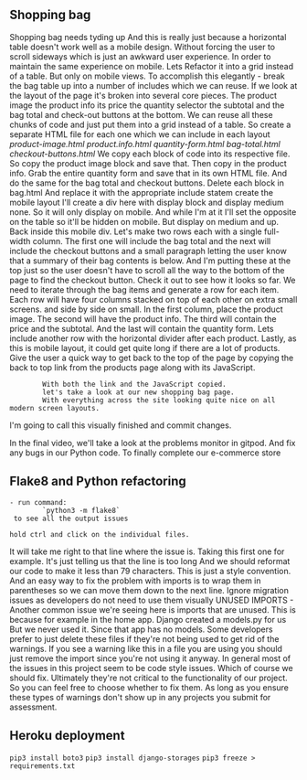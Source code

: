 ## Shopping bag
Shopping bag needs tyding up
And this is really just because a horizontal table doesn't work well as a mobile design.
Without forcing the user to scroll sideways which is just an awkward user experience.
In order to maintain the same experience on mobile.
Lets Refactor it into a grid instead of a table. But only on mobile views.
To accomplish this elegantly - break the bag table up into a number of
includes which we can reuse.
If we look at the layout of the page it's broken into several core pieces.
The product image the product info its price the quantity selector the subtotal
and the bag total and check-out buttons at the bottom.
We can reuse all these chunks of code and just put them into a grid instead of a table.
So create a separate HTML file for each one which we can include in each layout
                        *product-image.html*
                        *product.info.html*
                        *quantity-form.html*
                        *bag-total.html*
                        *checkout-buttons.html*
We copy each block of code into its respective file.
So copy the product image block and save that.
Then copy in the product info.
Grab the entire quantity form and save that in its own HTML file.
And do the same for the bag total and checkout buttons.
Delete each block in bag.html
And replace it with the appropriate include statem
        create the mobile layout I'll create a div here with display block
        and display medium none. So it will only display on mobile.
        And while I'm at it I'll set the opposite on the table so it'll be hidden on mobile.
        But display on medium and up.
        Back inside this mobile div. Let's make two rows each with a single full-width column.
        The first one will include the bag total and the next will include the
        checkout buttons and a small paragraph letting the user know that a summary
        of their bag contents is below.
        And I'm putting these at the top just so the user doesn't have to scroll all the way
        to the bottom of the page to find the checkout button.
        Check it out to see how it looks so far.
        We need to iterate through the bag items
            and generate a row for each item.
        Each row will have four columns stacked on top of each other on extra small screens.
            and side by side on small.
                    In the first column, place the product image.
                    The second will have the product info.
                    The third will contain the price and the subtotal.
                    And the last will contain the quantity form.
            Lets include another row with the horizontal divider after each product.
            Lastly, as this is mobile layout, it could get quite long if there are a lot of products.
            Give the user a quick way to get back to the top of the page by
                    copying the back to top link from the products page along with its JavaScript.

            With both the link and the JavaScript copied.
            let's take a look at our new shopping bag page.
            With everything across the site looking quite nice on all modern screen layouts.
I'm going to call this visually finished and commit changes.

In the final video, we'll take a look at the problems monitor in gitpod.
And fix any bugs in our Python code.
To finally complete our e-commerce store

## Flake8 and Python refactoring 
    - run command: 
            `python3 -m flake8`
     to see all the output issues 

    hold ctrl and click on the individual files.
It will take me right to that line where the issue is.
Taking this first one for example. It's just telling us that the line is too long
And we should reformat our code to make it less than 79 characters.
This is just a style convention. And an easy way to fix the problem with imports
is to wrap them in parentheses so we can move them down to the next line.
        Ignore migration issues as developers do not need to use them visually
        UNUSED IMPORTS - Another common issue we're seeing here is imports that are unused.
                            This is because for example in the home app.
                            Django created a models.py for us
                            But we never used it. Since that app has no models.
                            Some developers prefer to just delete these files if they're not being
                            used to get rid of the warnings.
                            If you see a warning like this in a file you are using you should just remove the import
                            since you're not using it anyway.
                            In general most of the issues in this project seem to be code style issues.
                            Which of course we should fix.
                            Ultimately they're not critical to the functionality of our project.
So you can feel free to choose whether to fix them.
As long as you ensure these types of warnings don't show up in any projects
you submit for assessment.


## Heroku deployment

`pip3 install boto3`
`pip3 install django-storages`
`pip3 freeze > requirements.txt`




